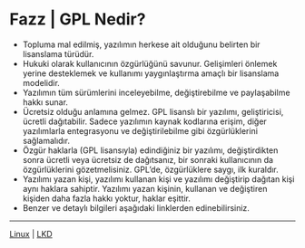 # Fazz | GPL Nedir?

* Topluma mal edilmiş, yazılımın herkese ait olduğunu belirten bir lisanslama türüdür.
* Hukuki olarak kullanıcının özgürlüğünü savunur. Gelişimleri önlemek yerine desteklemek ve kullanımı
yaygınlaştırma amaçlı bir lisanslama modelidir.
* Yazılımın tüm sürümlerini inceleyebilme, değiştirebilme ve paylaşabilme hakkı sunar.
* Ücretsiz olduğu anlamına gelmez. GPL lisanslı bir yazılımı, geliştiricisi, ücretli dağıtabilir. Sadece yazılımın
kaynak kodlarına erişim, diğer yazılımlarla entegrasyonu ve değiştirilebilme gibi özgürlüklerini sağlamalıdır.
* Özgür haklarla (GPL lisansıyla) edindiğiniz bir yazılımı, değiştirdikten sonra ücretli veya ücretsiz de dağıtsanız,
bir sonraki kullanıcının da özgürlüklerini gözetmelisiniz. GPL’de, özgürlüklere saygı, ilk kuraldır.
* Yazılımı yazan kişi, yazılımı kullanan kişi ve yazılımı değiştirip dağıtan kişi aynı haklara sahiptir. Yazılımı yazan
kişinin, kullanan ve değiştiren kişiden daha fazla hakkı yoktur, haklar eşittir.
* Benzer ve detaylı bilgileri aşağıdaki linklerden edinebilirsiniz.

<hr>

[Linux](https://linux.org.tr) | [LKD](https://www.lkd.gov.tr)
